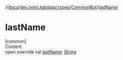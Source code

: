 //[docs](../../../index.md)/[dev.inmo.tgbotapi.types](../index.md)/[CommonBot](index.md)/[lastName](last-name.md)



# lastName  
[common]  
Content  
open override val [lastName](last-name.md): [String](https://kotlinlang.org/api/latest/jvm/stdlib/kotlin/-string/index.html)  



